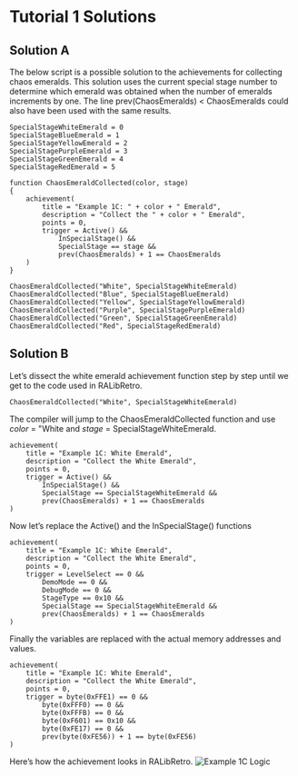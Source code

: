 # Tutorial 1 Solutions
## Solution A
The below script is a possible solution to the achievements for collecting chaos emeralds. This solution uses the current special stage number to determine which emerald was obtained when the number of emeralds increments by one.  The line prev(ChaosEmeralds) < ChaosEmeralds could also have been used with the same results.
```
SpecialStageWhiteEmerald = 0
SpecialStageBlueEmerald = 1
SpecialStageYellowEmerald = 2
SpecialStagePurpleEmerald = 3
SpecialStageGreenEmerald = 4
SpecialStageRedEmerald = 5

function ChaosEmeraldCollected(color, stage)
{
    achievement(
        title = "Example 1C: " + color + " Emerald",
        description = "Collect the " + color + " Emerald",
        points = 0,
        trigger = Active() && 
            InSpecialStage() &&
            SpecialStage == stage &&
            prev(ChaosEmeralds) + 1 == ChaosEmeralds
    )
}

ChaosEmeraldCollected("White", SpecialStageWhiteEmerald)
ChaosEmeraldCollected("Blue", SpecialStageBlueEmerald)
ChaosEmeraldCollected("Yellow", SpecialStageYellowEmerald)
ChaosEmeraldCollected("Purple", SpecialStagePurpleEmerald)
ChaosEmeraldCollected("Green", SpecialStageGreenEmerald)
ChaosEmeraldCollected("Red", SpecialStageRedEmerald)
```
## Solution B
Let’s dissect the white emerald achievement function step by step until we get to the code used in RALibRetro.
```
ChaosEmeraldCollected("White", SpecialStageWhiteEmerald)
```
The compiler will jump to the ChaosEmeraldCollected function and use *color* = "White and *stage* = SpecialStageWhiteEmerald.
```
achievement(
	title = "Example 1C: White Emerald",
	description = "Collect the White Emerald",
	points = 0,
	trigger = Active() && 
		InSpecialStage() &&
		SpecialStage == SpecialStageWhiteEmerald &&
		prev(ChaosEmeralds) + 1 == ChaosEmeralds
)
```
Now let’s replace the Active() and the InSpecialStage() functions
```
achievement(
	title = "Example 1C: White Emerald",
	description = "Collect the White Emerald",
	points = 0,
	trigger = LevelSelect == 0 &&
		DemoMode == 0 &&
		DebugMode == 0 &&
		StageType == 0x10 &&
		SpecialStage == SpecialStageWhiteEmerald &&
		prev(ChaosEmeralds) + 1 == ChaosEmeralds
)
```
Finally the variables are replaced with the actual memory addresses and values.
```
achievement(
	title = "Example 1C: White Emerald",
	description = "Collect the White Emerald",
	points = 0,
	trigger = byte(0xFFE1) == 0 &&
		byte(0xFFF0) == 0 &&
		byte(0xFFFB) == 0 &&
		byte(0xF601) == 0x10 &&
		byte(0xFE17) == 0 &&
		prev(byte(0xFE56)) + 1 == byte(0xFE56)
)
```
Here’s how the achievement looks in RALibRetro.
![Example 1C Logic](\Example_1C.PNG) 

